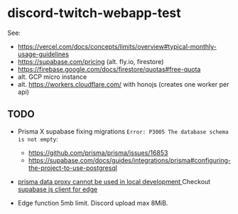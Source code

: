# discord-twitch-webapp-test


See:

- https://vercel.com/docs/concepts/limits/overview#typical-monthly-usage-guidelines
- https://supabase.com/pricing (alt. fly.io, firestore)
- https://firebase.google.com/docs/firestore/quotas#free-quota
- alt. GCP micro instance
- alt. https://workers.cloudflare.com/ with honojs (creates one worker per api)

## TODO

- Prisma X supabase fixing migrations `Error: P3005 The database schema is not empty`:
  - https://github.com/prisma/prisma/issues/16853
  - https://supabase.com/docs/guides/integrations/prisma#configuring-the-project-to-use-postgresql


- [prisma data proxy cannot be used in local development ](https://github.com/prisma/prisma/issues/14398)
Checkout [supabase js client for edge](https://github.com/supabase/supabase/discussions/6321)

- Edge function 5mb limit. Discord upload max 8MiB.



